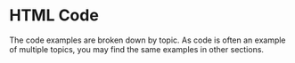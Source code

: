 # HTML Code
The code examples are broken down by topic. As code is often an example of multiple topics, you may find the same examples in other sections. 
